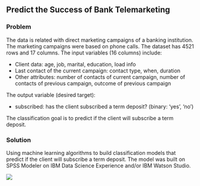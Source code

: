 ## Predict the Success of Bank Telemarketing

### Problem

The data is related with direct marketing campaigns of a banking institution. The marketing campaigns were based on phone calls. The dataset has 4521 rows and 17 columns. The input variables (16 columns) include:
   - Client data: age, job, marital, education, load info
   - Last contact of the current campaign: contact type, when, duration
   - Other attributes: number of contacts of current campaign, number of contacts of previous campaign, outcome of previous campaign

The output variable (desired target):
  - subscribed: has the client subscribed a term deposit? (binary: ‘yes’, ‘no’)

The classification goal is to predict if the client will subscribe a term deposit.

### Solution

Using machine learning algorithms to build classification models that predict if the client will subscribe a term deposit. The model was built on SPSS Modeler on IBM Data Science Experience and/or IBM Watson Studio.

![](https://github.com/mlhubca/app/blob/master/bank-marketing/app.png)
